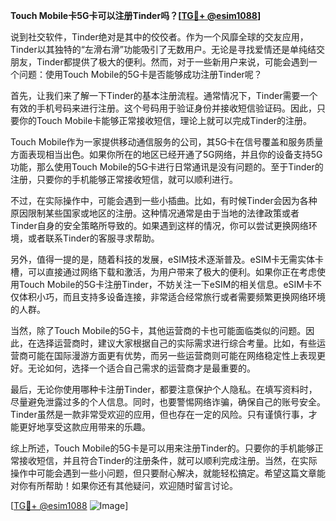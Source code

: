 **Touch Mobile卡5G卡可以注册Tinder吗？[[TG💪+ @esim1088](https://t.me/s/esim1088)]**

说到社交软件，Tinder绝对是其中的佼佼者。作为一个风靡全球的交友应用，Tinder以其独特的“左滑右滑”功能吸引了无数用户。无论是寻找爱情还是单纯结交朋友，Tinder都提供了极大的便利。然而，对于一些新用户来说，可能会遇到一个问题：使用Touch Mobile的5G卡是否能够成功注册Tinder呢？

首先，让我们来了解一下Tinder的基本注册流程。通常情况下，Tinder需要一个有效的手机号码来进行注册。这个号码用于验证身份并接收短信验证码。因此，只要你的Touch Mobile卡能够正常接收短信，理论上就可以完成Tinder的注册。

Touch Mobile作为一家提供移动通信服务的公司，其5G卡在信号覆盖和服务质量方面表现相当出色。如果你所在的地区已经开通了5G网络，并且你的设备支持5G功能，那么使用Touch Mobile的5G卡进行日常通讯是没有问题的。至于Tinder的注册，只要你的手机能够正常接收短信，就可以顺利进行。

不过，在实际操作中，可能会遇到一些小插曲。比如，有时候Tinder会因为各种原因限制某些国家或地区的注册。这种情况通常是由于当地的法律政策或者Tinder自身的安全策略所导致的。如果遇到这样的情况，你可以尝试更换网络环境，或者联系Tinder的客服寻求帮助。

另外，值得一提的是，随着科技的发展，eSIM技术逐渐普及。eSIM卡无需实体卡槽，可以直接通过网络下载和激活，为用户带来了极大的便利。如果你正在考虑使用Touch Mobile的5G卡注册Tinder，不妨关注一下eSIM的相关信息。eSIM卡不仅体积小巧，而且支持多设备连接，非常适合经常旅行或者需要频繁更换网络环境的人群。

当然，除了Touch Mobile的5G卡，其他运营商的卡也可能面临类似的问题。因此，在选择运营商时，建议大家根据自己的实际需求进行综合考量。比如，有些运营商可能在国际漫游方面更有优势，而另一些运营商则可能在网络稳定性上表现更好。无论如何，选择一个适合自己需求的运营商才是最重要的。

最后，无论你使用哪种卡注册Tinder，都要注意保护个人隐私。在填写资料时，尽量避免泄露过多的个人信息。同时，也要警惕网络诈骗，确保自己的账号安全。Tinder虽然是一款非常受欢迎的应用，但也存在一定的风险。只有谨慎行事，才能更好地享受这款应用带来的乐趣。

综上所述，Touch Mobile的5G卡是可以用来注册Tinder的。只要你的手机能够正常接收短信，并且符合Tinder的注册条件，就可以顺利完成注册。当然，在实际操作中可能会遇到一些小问题，但只要耐心解决，就能轻松搞定。希望这篇文章能对你有所帮助！如果你还有其他疑问，欢迎随时留言讨论。

[[TG💪+ @esim1088](https://t.me/s/esim1088) ![Image](https://i.postimg.cc/4NQfJmqS/Snipaste-2025-05-13-00-14-12.png)]